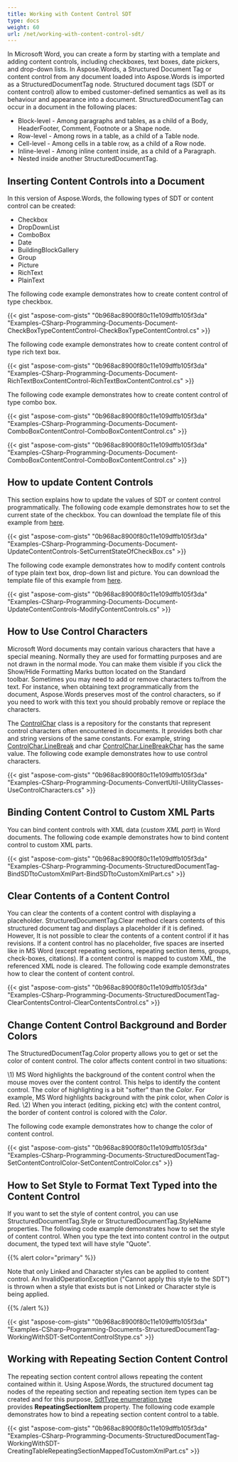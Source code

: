 ```yaml
---
title: Working with Content Control SDT
type: docs
weight: 60
url: /net/working-with-content-control-sdt/
---
```


In Microsoft Word, you can create a form by starting with a template and adding content controls, including checkboxes, text boxes, date pickers, and drop-down lists. In Aspose.Words, a Structured Document Tag or content control from any document loaded into Aspose.Words is imported as a StructuredDocumentTag node. Structured document tags (SDT or content control) allow to embed customer-defined semantics as well as its behaviour and appearance into a document. StructuredDocumentTag can occur in a document in the following places:

- Block-level - Among paragraphs and tables, as a child of a Body, HeaderFooter, Comment, Footnote or a Shape node.
- Row-level - Among rows in a table, as a child of a Table node.
- Cell-level - Among cells in a table row, as a child of a Row node.
- Inline-level - Among inline content inside, as a child of a Paragraph.
- Nested inside another StructuredDocumentTag.
## **Inserting Content Controls into a Document**
In this version of Aspose.Words, the following types of SDT or content control can be created:

- Checkbox
- DropDownList
- ComboBox
- Date
- BuildingBlockGallery
- Group
- Picture
- RichText
- PlainText

The following code example demonstrates how to create content control of type checkbox.

{{< gist "aspose-com-gists" "0b968ac8900f80c11e109dffb105f3da" "Examples-CSharp-Programming-Documents-Document-CheckBoxTypeContentControl-CheckBoxTypeContentControl.cs" >}}

The following code example demonstrates how to create content control of type rich text box.

{{< gist "aspose-com-gists" "0b968ac8900f80c11e109dffb105f3da" "Examples-CSharp-Programming-Documents-Document-RichTextBoxContentControl-RichTextBoxContentControl.cs" >}}

The following code example demonstrates how to create content control of type combo box.

{{< gist "aspose-com-gists" "0b968ac8900f80c11e109dffb105f3da" "Examples-CSharp-Programming-Documents-Document-ComboBoxContentControl-ComboBoxContentControl.cs" >}}

{{< gist "aspose-com-gists" "0b968ac8900f80c11e109dffb105f3da" "Examples-CSharp-Programming-Documents-Document-ComboBoxContentControl-ComboBoxContentControl.cs" >}}
## **How to update Content Controls**
This section explains how to update the values of SDT or content control programmatically. The following code example demonstrates how to set the current state of the checkbox. You can download the template file of this example from [here](https://github.com/aspose-words/Aspose.Words-for-.NET/blob/master/Examples/Data/Programming-Documents/Document/CheckBoxTypeContentControl.docx).

{{< gist "aspose-com-gists" "0b968ac8900f80c11e109dffb105f3da" "Examples-CSharp-Programming-Documents-Document-UpdateContentControls-SetCurrentStateOfCheckBox.cs" >}}

The following code example demonstrates how to modify content controls of type plain text box, drop-down list and picture. You can download the template file of this example from [here](https://github.com/aspose-words/Aspose.Words-for-.NET/blob/master/Examples/Data/Programming-Documents/Document/CheckBoxTypeContentControl.docx).

{{< gist "aspose-com-gists" "0b968ac8900f80c11e109dffb105f3da" "Examples-CSharp-Programming-Documents-Document-UpdateContentControls-ModifyContentControls.cs" >}}
## **How to Use Control Characters**
Microsoft Word documents may contain various characters that have a special meaning. Normally they are used for formatting purposes and are not drawn in the normal mode. You can make them visible if you click the Show/Hide Formatting Marks button located on the Standard toolbar. Sometimes you may need to add or remove characters to/from the text. For instance, when obtaining text programmatically from the document, Aspose.Words preserves most of the control characters, so if you need to work with this text you should probably remove or replace the characters.

The [ControlChar](http://www.aspose.com/api/net/words/aspose.words/controlchar) class is a repository for the constants that represent control characters often encountered in documents. It provides both char and string versions of the same constants. For example, string [ControlChar.LineBreak](http://www.aspose.com/api/net/words/aspose.words/controlchar/fields/linebreak) and char [ControlChar.LineBreakChar](http://www.aspose.com/api/net/words/aspose.words/controlchar/fields/linebreakchar) has the same value. The following code example demonstrates how to use control characters.

{{< gist "aspose-com-gists" "0b968ac8900f80c11e109dffb105f3da" "Examples-CSharp-Programming-Documents-ConvertUtil-UtilityClasses-UseControlCharacters.cs" >}}
## **Binding Content Control to Custom XML Parts**
You can bind content controls with XML data (*custom XML part*) in Word documents. The following code example demonstrates how to bind content control to custom XML parts. 

{{< gist "aspose-com-gists" "0b968ac8900f80c11e109dffb105f3da" "Examples-CSharp-Programming-Documents-StructuredDocumentTag-BindSDTtoCustomXmlPart-BindSDTtoCustomXmlPart.cs" >}}
## **Clear Contents of a Content Control**
You can clear the contents of a content control with displaying a placeholder. StructuredDocumentTag.Clear method clears contents of this structured document tag and displays a placeholder if it is defined. However, It is not possible to clear the contents of a content control if it has revisions. If a content control has no placeholder, five spaces are inserted like in MS Word (except repeating sections, repeating section items, groups, check-boxes, citations). If a content control is mapped to custom XML, the referenced XML node is cleared. The following code example demonstrates how to clear the content of content control. 

{{< gist "aspose-com-gists" "0b968ac8900f80c11e109dffb105f3da" "Examples-CSharp-Programming-Documents-StructuredDocumentTag-ClearContentsControl-ClearContentsControl.cs" >}}
## **Change Content Control Background and Border Colors**
The StructuredDocumentTag.Color property allows you to get or set the color of content control. The color affects content control in two situations:

\1) MS Word highlights the background of the content control when the mouse moves over the content control. This helps to identify the content control. The color of highlighting is a bit "softer" than the *Color*. For example, MS Word highlights background with the pink color, when *Color* is Red.
\2) When you interact (editing, picking etc) with the content control, the border of content control is colored with the *Color*.

The following code example demonstrates how to change the color of content control. 

{{< gist "aspose-com-gists" "0b968ac8900f80c11e109dffb105f3da" "Examples-CSharp-Programming-Documents-StructuredDocumentTag-SetContentControlColor-SetContentControlColor.cs" >}}
## **How to Set Style to Format Text Typed into the Content Control**
If you want to set the style of content control, you can use StructuredDocumentTag.Style or StructuredDocumentTag.StyleName properties. The following code example demonstrates how to set the style of content control. When you type the text into content control in the output document, the typed text will have style "Quote".

{{% alert color="primary" %}} 

Note that only Linked and Character styles can be applied to content control. An InvalidOperationException ("Cannot apply this style to the SDT") is thrown when a style that exists but is not Linked or Character style is being applied.

{{% /alert %}} 

{{< gist "aspose-com-gists" "0b968ac8900f80c11e109dffb105f3da" "Examples-CSharp-Programming-Documents-StructuredDocumentTag-WorkingWithSDT-SetContentControlStype.cs" >}}
## **Working with Repeating Section Content Control**
The repeating section content control allows repeating the content contained within it. Using Aspose.Words, the structured document tag nodes of the repeating section and repeating section item types can be created and for this purpose, [SdtType enumeration type](https://apireference.aspose.com/net/words/aspose.words.markup/sdttype) provides **RepeatingSectionItem** property. The following code example demonstrates how to bind a repeating section content control to a table.

{{< gist "aspose-com-gists" "0b968ac8900f80c11e109dffb105f3da" "Examples-CSharp-Programming-Documents-StructuredDocumentTag-WorkingWithSDT-CreatingTableRepeatingSectionMappedToCustomXmlPart.cs" >}}
